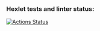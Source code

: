 ### Hexlet tests and linter status:
[![Actions Status](https://github.com/JunglePowa/frontend-project-11/workflows/hexlet-check/badge.svg)](https://github.com/JunglePowa/frontend-project-11/actions)